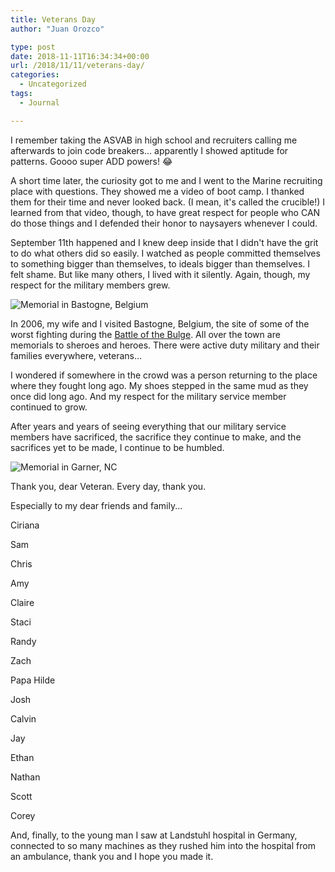 ```yaml
---
title: Veterans Day
author: "Juan Orozco" 

type: post
date: 2018-11-11T16:34:34+00:00
url: /2018/11/11/veterans-day/
categories:
  - Uncategorized
tags:
  - Journal

---
```

I remember taking the ASVAB in high school and recruiters calling me afterwards to join code breakers... apparently I showed aptitude for patterns. Goooo super ADD powers! 😂

A short time later, the curiosity got to me and I went to the Marine recruiting place with questions. They showed me a video of boot camp. I thanked them for their time and never looked back. (I mean, it's called the crucible!) I learned from that video, though, to have great respect for people who CAN do those things and I defended their honor to naysayers whenever I could.

September 11th happened and I knew deep inside that I didn't have the grit to do what others did so easily. I watched as people committed themselves to something bigger than themselves, to ideals bigger than themselves. I felt shame. But like many others, I lived with it silently. Again, though, my respect for the military members grew.

<img src="https://i0.wp.com/res-1.cloudinary.com/dw1rz41wm/image/upload/q_auto/v1/jo-imgs/2018/11/2006-12-07-14.07.53.jpg?w=580" alt="Memorial in Bastogne, Belgium" data-recalc-dims="1" />

In 2006, my wife and I visited Bastogne, Belgium, the site of some of the worst fighting during the [Battle of the Bulge][1]. All over the town are memorials to sheroes and heroes. There were active duty military and their families everywhere, veterans...

I wondered if somewhere in the crowd was a person returning to the place where they fought long ago. My shoes stepped in the same mud as they once did long ago. And my respect for the military service member continued to grow.

After years and years of seeing everything that our military service members have sacrificed, the sacrifice they continue to make, and the sacrifices yet to be made, I continue to be humbled.

<img src="https://i0.wp.com/res-1.cloudinary.com/dw1rz41wm/image/upload/q_auto/v1/jo-imgs/2018/11/DSC00529.jpg?w=580" alt="Memorial in Garner, NC" data-recalc-dims="1" />

Thank you, dear Veteran. Every day, thank you.

Especially to my dear friends and family...

Ciriana

Sam

Chris

Amy

Claire

Staci

Randy

Zach

Papa Hilde

Josh

Calvin

Jay

Ethan

Nathan

Scott

Corey

And, finally, to the young man I saw at Landstuhl hospital in Germany, connected to so many machines as they rushed him into the hospital from an ambulance, thank you and I hope you made it.

 [1]: https://en.wikipedia.org/wiki/Battle_of_the_Bulge